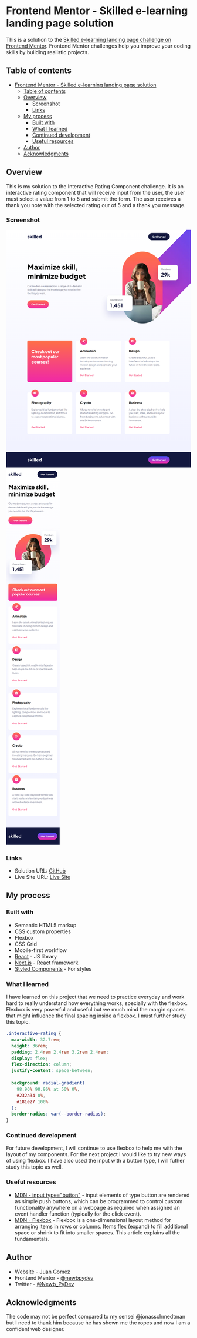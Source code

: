# Frontend Mentor - Skilled e-learning landing page solution

This is a solution to the [Skilled e-learning landing page challenge on Frontend Mentor](https://www.frontendmentor.io/challenges/skilled-elearning-landing-page-S1ObDrZ8q). Frontend Mentor challenges help you improve your coding skills by building realistic projects.

## Table of contents

- [Frontend Mentor - Skilled e-learning landing page solution](#frontend-mentor---skilled-e-learning-landing-page-solution)
  - [Table of contents](#table-of-contents)
  - [Overview](#overview)
    - [Screenshot](#screenshot)
    - [Links](#links)
  - [My process](#my-process)
    - [Built with](#built-with)
    - [What I learned](#what-i-learned)
    - [Continued development](#continued-development)
    - [Useful resources](#useful-resources)
  - [Author](#author)
  - [Acknowledgments](#acknowledgments)

## Overview

This is my solution to the Interactive Rating Component challenge. It is an
interactive rating component that will receive input from the user, the user
must select a value from 1 to 5 and submit the form. The user receives a thank
you note with the selected rating our of 5 and a thank you message.

### Screenshot

![](./src//assets//images//screenshot-desktop.png)
![](./src//assets//images/screenshot-mobile.png)

### Links

- Solution URL: [GitHub](https://github.com/newbpydev/10-skilled-e-learning-landing-page-vue-ts)
- Live Site URL: [Live Site](https://earnest-fox-cf8611.netlify.app/)

## My process

### Built with

- Semantic HTML5 markup
- CSS custom properties
- Flexbox
- CSS Grid
- Mobile-first workflow
- [React](https://reactjs.org/) - JS library
- [Next.js](https://nextjs.org/) - React framework
- [Styled Components](https://styled-components.com/) - For styles

### What I learned

I have learned on this project that we need to practice everyday and work hard
to really understand how everything works, specially with the flexbox. Flexbox
is very powerful and useful but we much mind the margin spaces that might
influence the final spacing inside a flexbox. I must further study this topic.

```css
.interactive-rating {
  max-width: 32.7rem;
  height: 36rem;
  padding: 2.4rem 2.4rem 3.2rem 2.4rem;
  display: flex;
  flex-direction: column;
  justify-content: space-between;

  background: radial-gradient(
    98.96% 98.96% at 50% 0%,
    #232a34 0%,
    #181e27 100%
  );
  border-radius: var(--border-radius);
}
```

### Continued development

For future development, I will continue to use flexbox to help me with the
layout of my components. For the next project I would like to try new ways of
using flexbox. I have also used the input with a button type, I will futher
study this topic as well.

### Useful resources

- [MDN - input type="button"](https://developer.mozilla.org/en-US/docs/Web/HTML/Element/input/button) - input elements of type button are rendered as simple push buttons, which can be programmed to control custom functionality anywhere on a webpage as required when assigned an event handler function (typically for the click event).
- [MDN - Flexbox](https://developer.mozilla.org/en-US/docs/Learn/CSS/CSS_layout/Flexbox) - Flexbox is a one-dimensional layout method for arranging items in rows or columns. Items flex (expand) to fill additional space or shrink to fit into smaller spaces. This article explains all the fundamentals.

## Author

- Website - [Juan Gomez](https://www.newbpydev.com)
- Frontend Mentor - [@newbpydev](https://www.frontendmentor.io/profile/newbpydev)
- Twitter - [@Newb_PyDev](https://twitter.com/Newb_PyDev)

## Acknowledgments

The code may not be perfect compared to my sensei @jonasschmedtman but I need
to thank him because he has shown me the ropes and now I am a confident web
designer.

